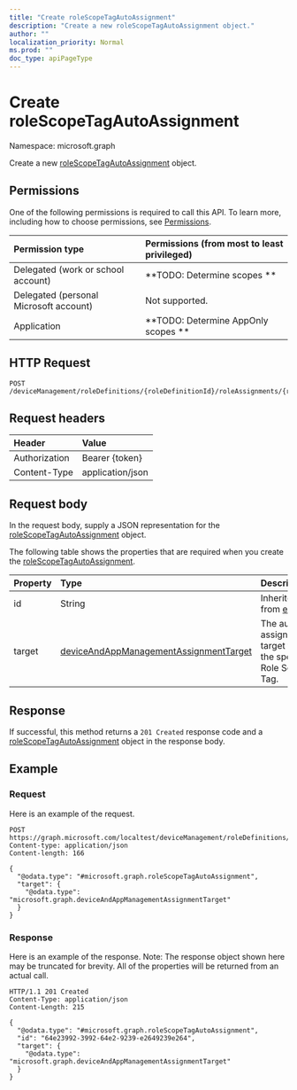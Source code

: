 ```yaml
---
title: "Create roleScopeTagAutoAssignment"
description: "Create a new roleScopeTagAutoAssignment object."
author: ""
localization_priority: Normal
ms.prod: ""
doc_type: apiPageType
---
```


# Create roleScopeTagAutoAssignment

Namespace: microsoft.graph

Create a new [roleScopeTagAutoAssignment](../resources/rolescopetagautoassignment.md) object.

## Permissions
One of the following permissions is required to call this API. To learn more, including how to choose permissions, see [Permissions](/concepts/permissions-reference.md).

|Permission type|Permissions (from most to least privileged)|
|:---|:---|
|Delegated (work or school account)|**TODO: Determine scopes **|
|Delegated (personal Microsoft account)|Not supported.|
|Application|**TODO: Determine AppOnly scopes **|

## HTTP Request
<!-- {
  "blockType": "ignored"
}
-->
``` http
POST /deviceManagement/roleDefinitions/{roleDefinitionId}/roleAssignments/{roleAssignmentId}/microsoft.graph.deviceAndAppManagementRoleAssignment/roleScopeTags/{roleScopeTagId}/assignments
```

## Request headers
|Header|Value|
|:---|:---|
|Authorization|Bearer {token}|
|Content-Type|application/json|

## Request body
In the request body, supply a JSON representation for the [roleScopeTagAutoAssignment](../resources/rolescopetagautoassignment.md) object.

The following table shows the properties that are required when you create the [roleScopeTagAutoAssignment](../resources/rolescopetagautoassignment.md).

|Property|Type|Description|
|:---|:---|:---|
|id|String| Inherited from [entity](../resources/entity.md)|
|target|[deviceAndAppManagementAssignmentTarget](../resources/intune-apps-deviceandappmanagementassignmenttarget.md)|The auto-assignment target for the specific Role Scope Tag.|



## Response
If successful, this method returns a `201 Created` response code and a [roleScopeTagAutoAssignment](../resources/rolescopetagautoassignment.md) object in the response body.

## Example

### Request
Here is an example of the request.
<!-- {
  "blockType": "request",
  "name": "create_rolescopetagautoassignment_from_"
}
-->
``` http
POST https://graph.microsoft.com/localtest/deviceManagement/roleDefinitions/{roleDefinitionId}/roleAssignments/{roleAssignmentId}/microsoft.graph.deviceAndAppManagementRoleAssignment/roleScopeTags/{roleScopeTagId}/assignments
Content-type: application/json
Content-length: 166

{
  "@odata.type": "#microsoft.graph.roleScopeTagAutoAssignment",
  "target": {
    "@odata.type": "microsoft.graph.deviceAndAppManagementAssignmentTarget"
  }
}
```

### Response
Here is an example of the response. Note: The response object shown here may be truncated for brevity. All of the properties will be returned from an actual call.
<!-- {
  "blockType": "response",
  "truncated": true,
  "@odata.type": "microsoft.graph.rolescopetagautoassignment"
}
-->
``` http
HTTP/1.1 201 Created
Content-Type: application/json
Content-Length: 215

{
  "@odata.type": "#microsoft.graph.roleScopeTagAutoAssignment",
  "id": "64e23992-3992-64e2-9239-e2649239e264",
  "target": {
    "@odata.type": "microsoft.graph.deviceAndAppManagementAssignmentTarget"
  }
}
```


